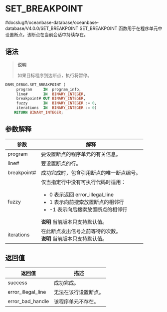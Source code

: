 SET_BREAKPOINT 
===================================
#docslug#/oceanbase-database/oceanbase-database/V4.0.0/SET_BREAKPOINT
SET_BREAKPOINT 函数用于在程序单元中设置断点，该断点在当前会话中持续存在。

语法 
-----------

>**说明**
>
>如果目标程序到达断点，执行将暂停。

```sql
DBMS_DEBUG.SET_BREAKPOINT (
     program     IN  program_info,
     line#       IN  BINARY_INTEGER,
     breakpoint# OUT BINARY_INTEGER,
     fuzzy       IN  BINARY_INTEGER := 0,
     iterations  IN  BINARY_INTEGER := 0)
    RETURN BINARY_INTEGER;
```



参数解释 
-------------



|   **参数**    |                                                                                                                               **解释**                                                                                                                                |
|-------------|---------------------------------------------------------------------------------------------------------------------------------------------------------------------------------------------------------------------------------------------------------------------|
| program     | 要设置断点的程序单元的有关信息。                                                                                                                                                                                                                                                    |
| line#       | 要设置断点的行。                                                                                                                                                                                                                                                            |
| breakpoint# | 成功完成时，包含引用断点的唯一断点编号。                                                                                                                                                                                                                                                |
| fuzzy       | 仅当指定行中没有可执行代码时适用： <ul><li> 0 表示返回 error_illegal_line   </li><li> 1 表示向前搜索放置断点的相邻行   </li><li>  -1 表示向后搜索放置断点的相邻行</li></ul>    **说明**  当前版本只支持默认值。 |
| iterations  | 在此断点发出信号之前等待的次数。 <br>**说明**  当前版本只支持默认值。                                                                                                                                                                                                |



返回值 
------------



|      **返回值**       |   **描述**   |
|--------------------|------------|
| success            | 成功完成。      |
| error_illegal_line | 无法在该行设置断点。 |
| error_bad_handle   | 该程序单元不存在。  |



